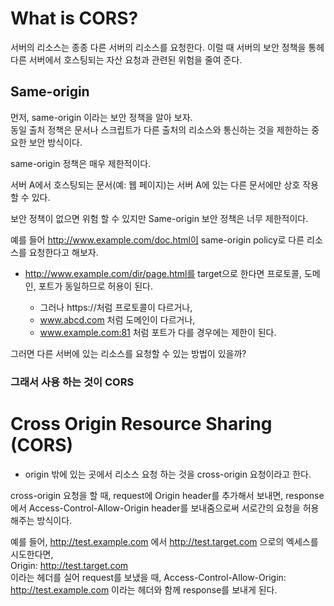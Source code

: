 # What is CORS?

서버의 리소스는 종종 다른 서버의 리소스를 요청한다.
이럴 때 서버의 보안 정책을 통헤 다른 서버에서 호스팅되는 자산 요청과 관련된 위험을 줄여 준다.

## Same-origin
먼저, same-origin 이라는 보안 정책을 알아 보자.  
동일 출처 정책은 문서나 스크립트가 다른 출처의 리소스와 통신하는 것을 제한하는 중요한 보안 방식이다.

same-origin 정책은 매우 제한적이다.  

서버 A에서 호스팅되는 문서(예: 웹 페이지)는 서버 A에 있는 다른 문서에만 상호 작용할 수 있다.

보안 정책이 없으면 위험 할 수 있지만 Same-origin 보안 정책은 너무 제한적이다. 

예를 들어 http://www.example.com/doc.html이 same-origin policy로 다른 리소스를 요청한다고 해보자.
- http://www.example.com/dir/page.html를 target으로 한다면 프로토콜, 도메인, 포트가 동일하므로 허용이 된다.  

    - 그러나 https://처럼 프로토콜이 다르거나,
    - www.abcd.com 처럼 도메인이 다르거나,
    - www.example.com:81 처럼 포트가 다를 경우에는 제한이 된다.

그러면 다른 서버에 있는 리소스를 요청할 수 있는 방법이 있을까?
### 그래서 사용 하는 것이 CORS

# Cross Origin Resource Sharing (CORS)
- origin 밖에 있는 곳에서 리소스 요청 하는 것을 cross-origin 요청이라고 한다.

cross-origin 요청을 할 때, request에 Origin header를 추가해서 보내면, response에서 Access-Control-Allow-Origin header를 보내줌으로써 서로간의 요청을 허용해주는 방식이다.

예를 들어, http://test.example.com 에서 http://test.target.com 으로의 엑세스를 시도한다면,  
Origin: http://test.target.com   
이라는 헤더를 실어 request를 보냈을 때, Access-Control-Allow-Origin: http://test.example.com 이라는 헤더와 함께 response를 보내게 된다.